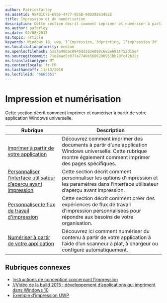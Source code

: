 ```yaml
---
author: PatrickFarley
ms.assetid: 95481C7E-E905-4477-955B-90D292634E2E
title: Impression et de numérisation
description: Cette section décrit comment imprimer et numériser à partir de votre application Windows universelle.
ms.author: pafarley
ms.date: 02/08/2017
ms.topic: article
keywords: Windows 10, uwp, l’impression, 3dprinting, l’impression 3d
ms.localizationpriority: medium
ms.openlocfilehash: 51afa49dac094bdd203e080c682e681f752d15e4
ms.sourcegitcommit: 71e8eae5c077a7740e5606298951bb78fc42b22c
ms.translationtype: MT
ms.contentlocale: fr-FR
ms.lasthandoff: 11/13/2018
ms.locfileid: "6665351"
---
```

# <a name="printing-and-scanning"></a>Impression et numérisation


Cette section décrit comment imprimer et numériser à partir de votre application Windows universelle.

| Rubrique | Description | 
|-------|-------------|
| [Imprimer à partir de votre application](print-from-your-app.md) | Découvrez comment imprimer des documents à partir d’une application Windows universelle. Cette rubrique montre également comment imprimer des pages spécifiques. |
| [Personnaliser l’interface utilisateur d’aperçu avant impression](customize-the-print-preview-ui.md) | Cette section décrit comment personnaliser les options d’impression et les paramètres dans l’interface utilisateur d’aperçu avant impression. |
| [Personnaliser le flux de travail d'impression](print-workflow-customize.md) | Cette section décrit comment créer des expériences de flux de travail d’impression personnalisées pour répondre aux besoins de votre organisation.  |
| [Numériser à partir de votre application](scan-from-your-app.md) | Découvrez ici comment numériser du contenu à partir de votre application à l’aide d’un scanneur à plat, à chargeur ou configuré automatiquement.|

## <a name="related-topics"></a>Rubriques connexes

* [Instructions de conception concernant l’impression](https://msdn.microsoft.com/library/windows/apps/Hh868178)
* [//Vidéo de la build 2015 : développement d’applications qui impriment dans Windows 10](https://channel9.msdn.com/Events/Build/2015/2-94)
* [Exemple d’impression UWP](http://go.microsoft.com/fwlink/p/?LinkId=619984)
 

